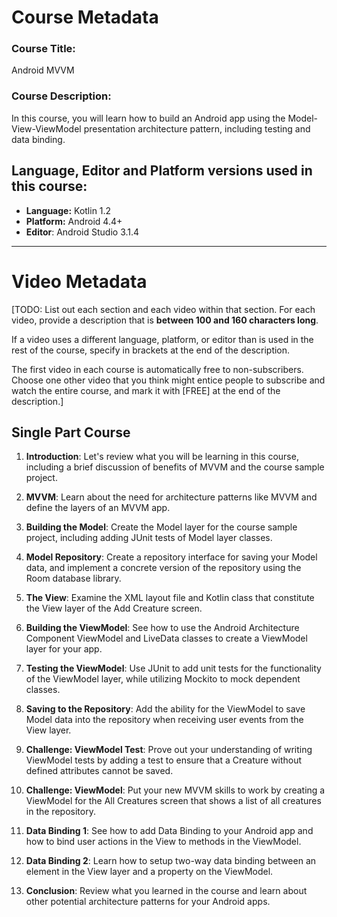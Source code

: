 # Course Metadata

### Course Title:
Android MVVM

### Course Description:
In this course, you will learn how to build an Android app using the Model-View-ViewModel presentation architecture pattern, including testing and data binding.

## Language, Editor and Platform versions used in this course:

* **Language:** Kotlin 1.2
* **Platform:** Android 4.4+
* **Editor**: Android Studio 3.1.4

-----

# Video Metadata

[TODO: List out each section and each video within that section. For each video, provide a description that is **between 100 and 160 characters long**.

If a video uses a different language, platform, or editor than is used in the rest of the course, specify in brackets at the end of the description.

The first video in each course is automatically free to non-subscribers. Choose one other video that you think might entice people to subscribe and watch the entire course, and mark it with [FREE] at the end of the description.]

## Single Part Course

1. **Introduction**: Let's review what you will be learning in this course, including a brief discussion of benefits of MVVM and the course sample project.

2. **MVVM**: Learn about the need for architecture patterns like MVVM and define the layers of an MVVM app.

3. **Building the Model**: Create the Model layer for the course sample project, including adding JUnit tests of Model layer classes.

4. **Model Repository**: Create a repository interface for saving your Model data, and implement a concrete version of the repository using the Room database library.

5. **The View**: Examine the XML layout file and Kotlin class that constitute the View layer of the Add Creature screen.

6. **Building the ViewModel**: See how to use the Android Architecture Component ViewModel and LiveData classes to create a ViewModel layer for your app.

7. **Testing the ViewModel**: Use JUnit to add unit tests for the functionality of the ViewModel layer, while utilizing Mockito to mock dependent classes. 

8. **Saving to the Repository**: Add the ability for the ViewModel to save Model data into the repository when receiving user events from the View layer.

9. **Challenge: ViewModel Test**: Prove out your understanding of writing ViewModel tests by adding a test to ensure that a Creature without defined attributes cannot be saved.

10. **Challenge: ViewModel**: Put your new MVVM skills to work by creating a ViewModel for the All Creatures screen that shows a list of all creatures in the repository.

11. **Data Binding 1**: See how to add Data Binding to your Android app and how to bind user actions in the View to methods in the ViewModel.

12. **Data Binding 2**: Learn how to setup two-way data binding between an element in the View layer and a property on the ViewModel.

13. **Conclusion**: Review what you learned in the course and learn about other potential architecture patterns for your Android apps.
